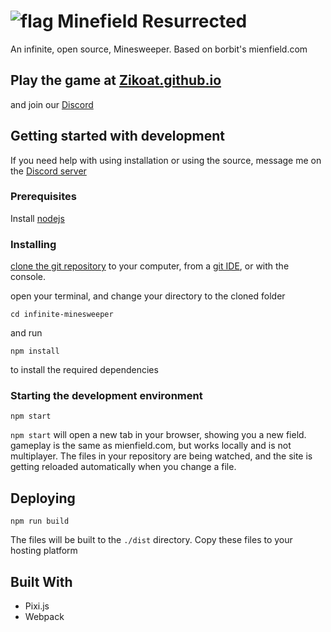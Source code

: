 # ![flag](https://i.imgur.com/YnpGd36.png) Minefield Resurrected
An infinite, open source, Minesweeper. Based on borbit's mienfield.com

## Play the game at [Zikoat.github.io](https://zikoat.github.io/)
and join our [Discord][discord]

## Getting started with development
If you need help with using installation or using the source, message me on the [Discord server][discord]
### Prerequisites
Install [nodejs](https://nodejs.org/en/)

### Installing
[clone the git repository](https://help.github.com/articles/cloning-a-repository/) to your computer, from a [git IDE](https://www.sourcetreeapp.com/), or with the console.

open your terminal, and change your directory to the cloned folder
```
cd infinite-minesweeper
```
and run
```
npm install
```
to install the required dependencies
### Starting the development environment
```
npm start
```
`npm start` will open a new tab in your browser, showing you a new field. gameplay is the same as mienfield.com, but works locally and is not multiplayer. The files in your repository are being watched, and the site is getting reloaded automatically when you change a file.

## Deploying
```
npm run build
```
The files will be built to the `./dist` directory. Copy these files to your hosting platform

## Built With
* Pixi.js
* Webpack
 
[discord]: https://discord.gg/UWWueDb